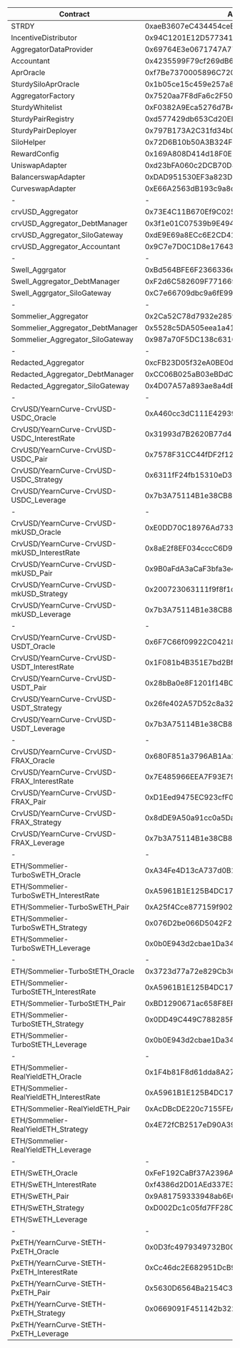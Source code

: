 

| Contract | Address |
| --- | --- |
| STRDY | 0xaeB3607eC434454ceB308f5Cd540875efb54309A |
| IncentiveDistributor | 0x94C1201E12D5773410C35Fe509dd0F4Bb440d39d |
| AggregatorDataProvider | 0x69764E3e0671747A7768A1C1AfB7C0C39868CC9e |
| Accountant | 0x4235599F79cf269dB68cDc1dE01C242459F6F318 |
| AprOracle | 0xf7Be7370005896C720C2A84dA870e041AcF41a4d |
| SturdySiloAprOracle | 0x1b05ce15c459e257a82cA5eA57C36DD8D148fbAd |
| AggregatorFactory | 0x7520aa7F8dFa6c2F5024f419B33C7C221A647C51 |
| SturdyWhitelist | 0xF0382A9Eca5276d7B4BbcC503e4159C046c120ec |
| SturdyPairRegistry | 0xd577429db653Cd20EFFCD4977B2B41A6Fd794A3b |
| SturdyPairDeployer | 0x797B173A2C31fd34b0BeBf5f0C64ec70372b2d2f |
| SiloHelper | 0x72D6B10b50A3B324FeF712e543C4D296c932958A |
| RewardConfig | 0x169A808D414d18F0E5482213b7c77F5B348Fc05a |
| UniswapAdapter | 0xd23bFA060c2DCB70D4AeB78EBd2EE9a172cF5818 |
| BalancerswapAdapter | 0xDAD951530EF3a823D835ef34367A96F5b9077cdb |
| CurveswapAdapter | 0xE66A2563dB193c9a8cB99C7698142ed2C3c6c36e |
| - | - |
| crvUSD_Aggregator | 0x73E4C11B670Ef9C025A030A20b72CB9150E54523 |
| crvUSD_Aggregator_DebtManager | 0x3f1e01C07539b9E4941ab58b1258CBB6c4066063 |
| crvUSD_Aggregator_SiloGateway | 0xdE9E69a8ECc6E2CD410f186c53b677aCA7A92aEd |
| crvUSD_Aggregator_Accountant | 0x9C7e7D0C1D8e17643Ad16717ff77cc522Eb0804f |
| - | - |
| Swell_Aggrgator | 0xBd564BFE6F2366336ecD707862EDa79b97BCE383 |
| Swell_Aggregator_DebtManager | 0xF2d6C582609F77166914DE80b4485084e54bdAde |
| Swell_Aggrgator_SiloGateway | 0xC7e66709dbc9a6fE99064E19B1A755c2D9354C1A |
| - | - |
| Sommelier_Aggregator | 0x2Ca52C78d7932e285f2eA5928Fb7251baEC3f166 |
| Sommelier_Aggregator_DebtManager | 0x5528c5DA505eea1a419A1d96a9cDf22845423075 |
| Sommelier_Aggregator_SiloGateway | 0x987a70F5DC138c6316CABF648582A091866B8ae5 |
| - | - |
| Redacted_Aggregator | 0xcFB23D05f32eA0BE0dBb5078d189Cca89688945E |
| Redacted_Aggregator_DebtManager | 0xCC06B025aB03eBDdCC545912DEf1714B4da8F521 |
| Redacted_Aggregator_SiloGateway | 0x4D07A57a893ae8a4dE536827582b374050F4BeD3 |
| - | - |
| CrvUSD/YearnCurve-CrvUSD-USDC_Oracle | 0xA460cc3dC111E42939512B29390e576f8506D213 |
| CrvUSD/YearnCurve-CrvUSD-USDC_InterestRate | 0x31993d7B2620B77d410Ff185e54535fd713459f3 |
| CrvUSD/YearnCurve-CrvUSD-USDC_Pair | 0x7578F31CC44fDF2f123A6f84c42f702f9C990091 |
| CrvUSD/YearnCurve-CrvUSD-USDC_Strategy | 0x6311fF24fb15310eD3d2180D3d0507A21a8e5227 |
| CrvUSD/YearnCurve-CrvUSD-USDC_Leverage | 0x7b3A75114B1e38CB89e38960e0687107BEcA2d0c |
| - | - |
| CrvUSD/YearnCurve-CrvUSD-mkUSD_Oracle | 0xE0DD70C18976Ad7334354234c73ce2a4b749F5F0 |
| CrvUSD/YearnCurve-CrvUSD-mkUSD_InterestRate | 0x8aE2f8EF034cccC6D9BeB9c76044AD46faDFAEb6 |
| CrvUSD/YearnCurve-CrvUSD-mkUSD_Pair | 0x9B0aFdA3aCaF3bfa3e49CB0aF1Fc0375Df290B99 |
| CrvUSD/YearnCurve-CrvUSD-mkUSD_Strategy | 0x200723063111f9f8f1d44c0F30afAdf0C0b1a04b |
| CrvUSD/YearnCurve-CrvUSD-mkUSD_Leverage | 0x7b3A75114B1e38CB89e38960e0687107BEcA2d0c |
| - | - |
| CrvUSD/YearnCurve-CrvUSD-USDT_Oracle | 0x6F7C66f09922C04218B54A04261FcA2310c76aDC |
| CrvUSD/YearnCurve-CrvUSD-USDT_InterestRate | 0x1F081b4B351E7bd2BfB5b097742127c9314cdf24 |
| CrvUSD/YearnCurve-CrvUSD-USDT_Pair | 0x28bBa0e8F1201f14BCCF31c37904A25629097966 |
| CrvUSD/YearnCurve-CrvUSD-USDT_Strategy | 0x26fe402A57D52c8a323bb6e09f06489C8216aC88 |
| CrvUSD/YearnCurve-CrvUSD-USDT_Leverage | 0x7b3A75114B1e38CB89e38960e0687107BEcA2d0c |
| - | - |
| CrvUSD/YearnCurve-CrvUSD-FRAX_Oracle | 0x680F851a3796AB1Aa1204cA8dD2214ef170D1A2D |
| CrvUSD/YearnCurve-CrvUSD-FRAX_InterestRate | 0x7E485966EEA7F93E79646a7f4427A8004451FB0e |
| CrvUSD/YearnCurve-CrvUSD-FRAX_Pair | 0xD1Eed9475EC923cfF04028D5920766784aE65006 |
| CrvUSD/YearnCurve-CrvUSD-FRAX_Strategy | 0x8dDE9A50a91cc0a5DaBdc5d3931c1AF60408c84D |
| CrvUSD/YearnCurve-CrvUSD-FRAX_Leverage | 0x7b3A75114B1e38CB89e38960e0687107BEcA2d0c |
| - | - |
| ETH/Sommelier-TurboSwETH_Oracle | 0xA34Fe4D13cA737d0B1F8d9c169cbd044C56f17aD |
| ETH/Sommelier-TurboSwETH_InterestRate | 0xA5961B1E125B4DC17675a7635EDE224Fa1580832 |
| ETH/Sommelier-TurboSwETH_Pair | 0xA25f4Cce877159f902869E501bfCD503602Ef11F |
| ETH/Sommelier-TurboSwETH_Strategy | 0x076D2be066D5042F21d8512722209E5C54783Cab |
| ETH/Sommelier-TurboSwETH_Leverage | 0x0b0E943d2cbae1Da34aC6FBb7Cd15B6cF05759b7 |
| - | - |
| ETH/Sommelier-TurboStETH_Oracle | 0x3723d77a72e829Cb367B4F0cdF35B9b95dc3e57d |
| ETH/Sommelier-TurboStETH_InterestRate | 0xA5961B1E125B4DC17675a7635EDE224Fa1580832 |
| ETH/Sommelier-TurboStETH_Pair | 0xBD1290671ac658F8EFFBF488A420c7f6662005f1 |
| ETH/Sommelier-TurboStETH_Strategy | 0x0DD49C449C788285F50B529145D6e6E76f02Fd8f |
| ETH/Sommelier-TurboStETH_Leverage | 0x0b0E943d2cbae1Da34aC6FBb7Cd15B6cF05759b7 |
| - | - |
| ETH/Sommelier-RealYieldETH_Oracle | 0x1F4b81F8d61dda8A2752BE59a9aF9a9fb37c9eAD |
| ETH/Sommelier-RealYieldETH_InterestRate | 0xA5961B1E125B4DC17675a7635EDE224Fa1580832 |
| ETH/Sommelier-RealYieldETH_Pair | 0xAcDBcDE220c7155FEAC574cd04CCD363A1B26B76 |
| ETH/Sommelier-RealYieldETH_Strategy | 0x4E72fCB2517eD90A3976DD8f50A387811Ac4d883 |
| ETH/Sommelier-RealYieldETH_Leverage |  |
| - | - |
| ETH/SwETH_Oracle | 0xFeF192CaBf37A2396A8665f42f9a499A52BAa185 |
| ETH/SwETH_InterestRate | 0xf4386d2D01AEd337E3c3ccBcA96F5e3EC5d81ac6 |
| ETH/SwETH_Pair | 0x9A81759333948ab6E6036cb0F35711028B8aF1C2 |
| ETH/SwETH_Strategy | 0xD002Dc1c05fd7FF28C55eEA3dDcB9051B2B81bD2 |
| ETH/SwETH_Leverage |  |
| - | - |
| PxETH/YearnCurve-StETH-PxETH_Oracle | 0x0D3fc4979349732B0C74FDE9CE6dfB124ab8178b |
| PxETH/YearnCurve-StETH-PxETH_InterestRate | 0xCc46dc2E682951DcB92EF251AADDd4bb96d1532E |
| PxETH/YearnCurve-StETH-PxETH_Pair | 0x5630D6564Ba2154C324D80E0c12D1445e7f469FB |
| PxETH/YearnCurve-StETH-PxETH_Strategy | 0x0669091F451142b3228171aE6aD794cF98288124 |
| PxETH/YearnCurve-StETH-PxETH_Leverage |  |
